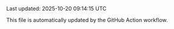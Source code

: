 Last updated: 2025-10-20 09:14:15 UTC

This file is automatically updated by the GitHub Action workflow.
